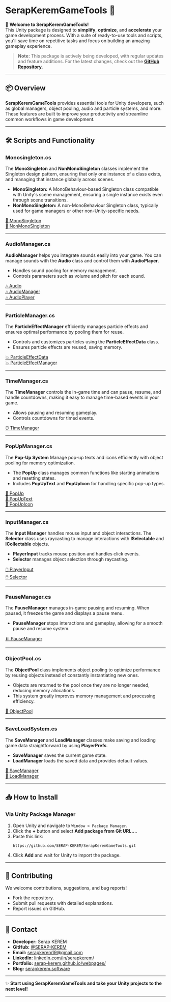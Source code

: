 # **SerapKeremGameTools** 🚀

🎉 **Welcome to SerapKeremGameTools!**  
This Unity package is designed to **simplify**, **optimize**, and **accelerate** your game development process. With a suite of ready-to-use tools and scripts, you'll save time on repetitive tasks and focus on building an amazing gameplay experience.  

> **Note:** This package is actively being developed, with regular updates and feature additions. For the latest changes, check out the **[GitHub Repository](https://github.com/SERAP-KEREM/SerapKeremGameTools)**.

---

## 📦 **Overview**

**SerapKeremGameTools** provides essential tools for Unity developers, such as global managers, object pooling, audio and particle systems, and more. These features are built to improve your productivity and streamline common workflows in game development.  

---
## 🛠️ **Scripts and Functionality**

### **Monosingleton.cs**
The **MonoSingleton<T>** and **NonMonoSingleton<T>** classes implement the Singleton design pattern, ensuring that only one instance of a class exists, and managing that instance globally across scenes.

- **MonoSingleton<T>:** A MonoBehaviour-based Singleton class compatible with Unity's scene management, ensuring a single instance exists even through scene transitions.
- **NonMonoSingleton<T>:** A non-MonoBehaviour Singleton class, typically used for game managers or other non-Unity-specific needs.

[📜 MonoSingleton](https://github.com/SERAP-KEREM/SerapKeremGameTools/blob/main/Assets/SerapKeremGameTools/_Game/Scripts/Singleton/MonoSingleton.cs)  
[📜 NonMonoSingleton](https://github.com/SERAP-KEREM/SerapKeremGameTools/blob/main/Assets/SerapKeremGameTools/_Game/Scripts/Singleton/NonMonoSingleton.cs)

---

### **AudioManager.cs**
**AudioManager** helps you integrate sounds easily into your game. You can manage sounds with the **Audio** class and control them with **AudioPlayer**.

- Handles sound pooling for memory management.
- Controls parameters such as volume and pitch for each sound.

[🎶 Audio](https://github.com/SERAP-KEREM/SerapKeremGameTools/blob/main/Assets/SerapKeremGameTools/_Game/Scripts/Audio/Audio.cs)  
[🎶 AudioManager](https://github.com/SERAP-KEREM/SerapKeremGameTools/blob/main/Assets/SerapKeremGameTools/_Game/Scripts/Audio/AudioManager.cs)  
[🎶 AudioPlayer](https://github.com/SERAP-KEREM/SerapKeremGameTools/blob/main/Assets/SerapKeremGameTools/_Game/Scripts/Audio/AudioPlayer.cs)

---

### **ParticleManager.cs**
The **ParticleEffectManager** efficiently manages particle effects and ensures optimal performance by pooling them for reuse.

- Controls and customizes particles using the **ParticleEffectData** class.
- Ensures particle effects are reused, saving memory.

[💥 ParticleEffectData](https://github.com/SERAP-KEREM/SerapKeremGameTools/blob/main/Assets/SerapKeremGameTools/_Game/Scripts/ParticleEffect/ParticleEffectData.cs)  
[💥 ParticleEffectManager](https://github.com/SERAP-KEREM/SerapKeremGameTools/blob/main/Assets/SerapKeremGameTools/_Game/Scripts/ParticleEffect/ParticleEffectManager.cs)

---

### **TimeManager.cs**
The **TimeManager** controls the in-game time and can pause, resume, and handle countdowns, making it easy to manage time-based events in your game.

- Allows pausing and resuming gameplay.
- Controls countdowns for timed events.

[⏰ TimeManager](https://github.com/SERAP-KEREM/SerapKeremGameTools/blob/main/Assets/SerapKeremGameTools/_Game/Scripts/Time/TimeManager.cs)

---

### **PopUpManager.cs**
The **Pop-Up System** Manage pop-up texts and icons efficiently with object pooling for memory optimization.

- The **PopUp** class manages common functions like starting animations and resetting states.
- Includes **PopUpText** and **PopUpIcon** for handling specific pop-up types.

[🎉 PopUp](https://github.com/SERAP-KEREM/SerapKeremGameTools/blob/main/Assets/SerapKeremGameTools/_Game/Scripts/PopUpManager/PopUp.cs)  
[🎉 PopUpText](https://github.com/SERAP-KEREM/SerapKeremGameTools/blob/main/Assets/SerapKeremGameTools/_Game/Scripts/PopUpManager/PopUpText.cs)  
[🎉 PopUpIcon](https://github.com/SERAP-KEREM/SerapKeremGameTools/blob/main/Assets/SerapKeremGameTools/_Game/Scripts/PopUpManager/PopUpIcon.cs)  

---

### **InputManager.cs**
The **Input Manager** handles mouse input and object interactions. The **Selector** class uses raycasting to manage interactions with **ISelectable** and **ICollectable** objects.

- **PlayerInput** tracks mouse position and handles click events.
- **Selector** manages object selection through raycasting.

[🖱️ PlayerInput](https://github.com/SERAP-KEREM/SerapKeremGameTools/blob/main/Assets/SerapKeremGameTools/_Game/Scripts/InputManager/PlayerInput.cs)  
[🖱️ Selector](https://github.com/SERAP-KEREM/SerapKeremGameTools/blob/main/Assets/SerapKeremGameTools/_Game/Scripts/InputManager/Selector.cs)

---

### **PauseManager.cs**
The **PauseManager** manages in-game pausing and resuming. When paused, it freezes the game and displays a pause menu.

- **PauseManager** stops interactions and gameplay, allowing for a smooth pause and resume system.

[⏸️ PauseManager](https://github.com/SERAP-KEREM/SerapKeremGameTools/blob/main/Assets/SerapKeremGameTools/_Game/Scripts/PauseManager/PauseManager.cs)

---

### **ObjectPool.cs**
The **ObjectPool<T>** class implements object pooling to optimize performance by reusing objects instead of constantly instantiating new ones.

- Objects are returned to the pool once they are no longer needed, reducing memory allocations.
- This system greatly improves memory management and processing efficiency.

[🔄 ObjectPool](https://github.com/SERAP-KEREM/SerapKeremGameTools/blob/main/Assets/SerapKeremGameTools/_Game/Scripts/ObjectPool/ObjectPool.cs)

---

### **SaveLoadSystem.cs**
The **SaveManager** and **LoadManager** classes make saving and loading game data straightforward by using **PlayerPrefs**.

- **SaveManager** saves the current game state.
- **LoadManager** loads the saved data and provides default values.

[💾 SaveManager](https://github.com/SERAP-KEREM/SerapKeremGameTools/blob/main/Assets/SerapKeremGameTools/_Game/Scripts/Save%26Load/SaveManager.cs)  
[💾 LoadManager](https://github.com/SERAP-KEREM/SerapKeremGameTools/blob/main/Assets/SerapKeremGameTools/_Game/Scripts/Save%26Load/LoadManager.cs)

---



## 📥 **How to Install**  

### **Via Unity Package Manager**  
1. Open Unity and navigate to `Window > Package Manager`.  
2. Click the **+** button and select **Add package from Git URL...**.  
3. Paste this link:  
   ```
   https://github.com/SERAP-KEREM/SerapKeremGameTools.git
   ```  
4. Click **Add** and wait for Unity to import the package.  

---

## 🌟 **Contributing**  

We welcome contributions, suggestions, and bug reports!  
- Fork the repository.  
- Submit pull requests with detailed explanations.  
- Report issues on GitHub.  

---

## 📧 **Contact**  

- **Developer:** Serap KEREM  
- **GitHub:** [@SERAP-KEREM](https://github.com/SERAP-KEREM)  
- **Email:** serapkerem19@gmail.com 
- **LinkedIn:** [linkedin.com/in/serapkerem/](https://www.linkedin.com/in/serapkerem/)
- **Portfolio:** [serap-kerem.github.io/webpages/](https://serap-kerem.github.io/webpages/)  
- **Blog:** [serapkerem.software](https://serapkerem.software/)  

---

✨ **Start using SerapKeremGameTools and take your Unity projects to the next level!**

-----------------

